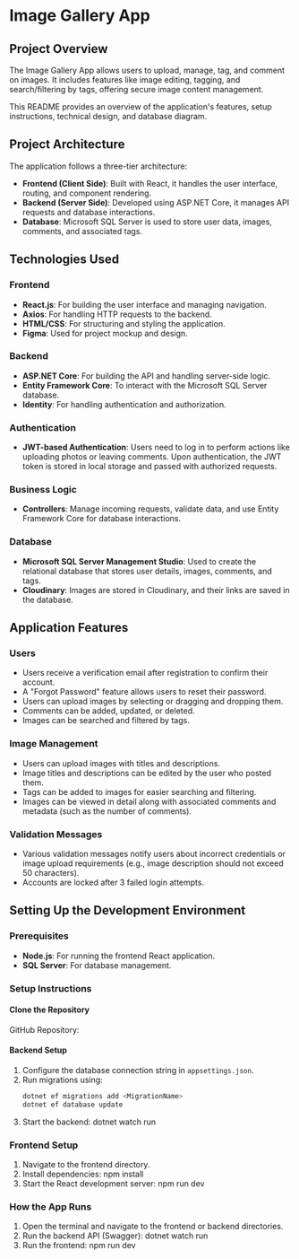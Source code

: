 # Image Gallery App

## Project Overview
The Image Gallery App allows users to upload, manage, tag, and comment on images. It includes features like image editing, tagging, and search/filtering by tags, offering secure image content management.

This README provides an overview of the application's features, setup instructions, technical design, and database diagram.

## Project Architecture
The application follows a three-tier architecture:
- **Frontend (Client Side)**: Built with React, it handles the user interface, routing, and component rendering.
- **Backend (Server Side)**: Developed using ASP.NET Core, it manages API requests and database interactions.
- **Database**: Microsoft SQL Server is used to store user data, images, comments, and associated tags.

## Technologies Used

### Frontend
- **React.js**: For building the user interface and managing navigation.
- **Axios**: For handling HTTP requests to the backend.
- **HTML/CSS**: For structuring and styling the application.
- **Figma**: Used for project mockup and design.

### Backend
- **ASP.NET Core**: For building the API and handling server-side logic.
- **Entity Framework Core**: To interact with the Microsoft SQL Server database.
- **Identity**: For handling authentication and authorization.

### Authentication
- **JWT-based Authentication**: Users need to log in to perform actions like uploading photos or leaving comments. Upon authentication, the JWT token is stored in local storage and passed with authorized requests.

### Business Logic
- **Controllers**: Manage incoming requests, validate data, and use Entity Framework Core for database interactions.

### Database
- **Microsoft SQL Server Management Studio**: Used to create the relational database that stores user details, images, comments, and tags.
- **Cloudinary**: Images are stored in Cloudinary, and their links are saved in the database.

## Application Features

### Users
- Users receive a verification email after registration to confirm their account.
- A "Forgot Password" feature allows users to reset their password.
- Users can upload images by selecting or dragging and dropping them.
- Comments can be added, updated, or deleted.
- Images can be searched and filtered by tags.

### Image Management
- Users can upload images with titles and descriptions.
- Image titles and descriptions can be edited by the user who posted them.
- Tags can be added to images for easier searching and filtering.
- Images can be viewed in detail along with associated comments and metadata (such as the number of comments).

### Validation Messages
- Various validation messages notify users about incorrect credentials or image upload requirements (e.g., image description should not exceed 50 characters).
- Accounts are locked after 3 failed login attempts.

## Setting Up the Development Environment

### Prerequisites
- **Node.js**: For running the frontend React application.
- **SQL Server**: For database management.

### Setup Instructions

#### Clone the Repository
GitHub Repository: 

#### Backend Setup
1. Configure the database connection string in `appsettings.json`.
2. Run migrations using:
   ```bash
   dotnet ef migrations add <MigrationName>
   dotnet ef database update
3. Start the backend:
   dotnet watch run

### Frontend Setup
1. Navigate to the frontend directory.
2. Install dependencies:
   npm install
3. Start the React development server:
   npm run dev

### How the App Runs
1. Open the terminal and navigate to the frontend or backend directories.
2. Run the backend API (Swagger):
   dotnet watch run
3. Run the frontend:
   npm run dev
